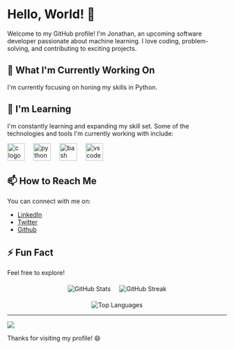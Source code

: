 # Hello, World! 👋

Welcome to my GitHub profile! I'm Jonathan, an upcoming software developer passionate about machine learning. I love coding, problem-solving, and contributing to exciting projects. 

## 🔭 What I'm Currently Working On

I'm currently focusing on honing my skills in Python.

## 🌱 I'm Learning

I'm constantly learning and expanding my skill set. Some of the technologies and tools I'm currently working with include:

<div align="left">
  <img src="https://cdn.jsdelivr.net/gh/devicons/devicon/icons/c/c-original.svg" height="40" alt="c logo"  />
  <img width="12" />
 
  <img src="https://cdn.jsdelivr.net/gh/devicons/devicon/icons/python/python-original.svg" height="40" alt="python logo"  />
  <img width="12" />
  <img src="https://cdn.jsdelivr.net/gh/devicons/devicon/icons/bash/bash-original.svg" height="40" alt="bash logo"  />
  <img width="12" />
  <img src="https://cdn.jsdelivr.net/gh/devicons/devicon/icons/vscode/vscode-original.svg" height="40" alt="vscode logo"  />
</div>

## 📫 How to Reach Me

You can connect with me on:
- [LinkedIn](https://www.linkedin.com/in/jonathan-kyule-173001199/)
- [Twitter](https://twitter.com/kyulej7)
- [Github](https://github.com/JMK-WRL)

## ⚡ Fun Fact

Feel free to explore!

<div align="center" style="display: flex; gap: 20px; justify-content: center; margin-top: 20px;">
  <img src="https://github-readme-stats.vercel.app/api?username=JMK-WRL&theme=radical&hide_border=false&include_all_commits=false&count_private=false" alt="GitHub Stats" />
  <img src="https://github-readme-streak-stats.herokuapp.com/?user=JMK-WRL&theme=radical&hide_border=false" alt="GitHub Streak" />
</div>
<div align="center" style="margin-top: 20px;">
  <img src="https://github-readme-stats.vercel.app/api/top-langs/?username=JMK-WRL&theme=radical&hide_border=false&include_all_commits=false&count_private=false&layout=compact" alt="Top Languages" />
</div>



---
[![](https://visitcount.itsvg.in/api?id=JMK-WRL&icon=0&color=0)](https://visitcount.itsvg.in)


Thanks for visiting my profile! 😄
